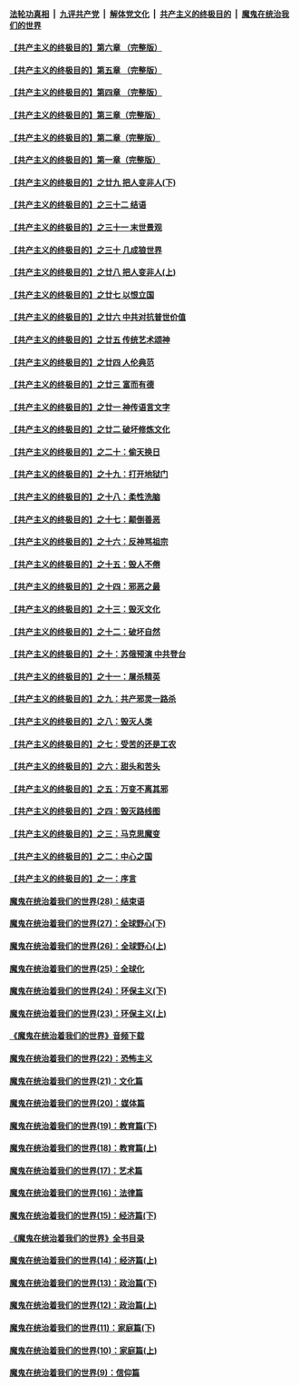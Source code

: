 ####  [法轮功真相](../../../../basic/blob/master/README.md?t=05160531) &nbsp;|&nbsp; [九评共产党](../../../../9ping.md/blob/master/README.md?t=05160531) &nbsp;|&nbsp; [解体党文化](../../../../jtdwh.md/blob/master/README.md?t=05160531)  &nbsp;|&nbsp; [共产主义的终极目的](../../../../gczydzjmd.md/blob/master/README.md?t=05160531) &nbsp;|&nbsp; [魔鬼在统治我们的世界](../../../../mgztzwmdsj.md/blob/master/README.md?t=05160531) 

#### [【共产主义的终极目的】第六章 （完整版）](../pages/nsc422/n11428913.md?t=05160531) 

#### [【共产主义的终极目的】第五章 （完整版）](../pages/nsc422/n11428912.md?t=05160531) 

#### [【共产主义的终极目的】第四章 （完整版）](../pages/nsc422/n11428907.md?t=05160531) 

#### [【共产主义的终极目的】第三章（完整版）](../pages/nsc422/n11428848.md?t=05160531) 

#### [【共产主义的终极目的】第二章（完整版）](../pages/nsc422/n11428831.md?t=05160531) 

#### [【共产主义的终极目的】第一章（完整版）](../pages/nsc422/n11417651.md?t=05160531) 

#### [【共产主义的终极目的】之廿九 把人变非人(下)](../pages/nsc422/n11344140.md?t=05160531) 

#### [【共产主义的终极目的】之三十二 结语](../pages/nsc422/n11360535.md?t=05160531) 

#### [【共产主义的终极目的】之三十一 末世景观](../pages/nsc422/n11351129.md?t=05160531) 

#### [【共产主义的终极目的】之三十 几成狼世界](../pages/nsc422/n11348280.md?t=05160531) 

#### [【共产主义的终极目的】之廿八 把人变非人(上)](../pages/nsc422/n11340492.md?t=05160531) 

#### [【共产主义的终极目的】之廿七 以恨立国](../pages/nsc422/n11336944.md?t=05160531) 

#### [【共产主义的终极目的】之廿六 中共对抗普世价值](../pages/nsc422/n11324785.md?t=05160531) 

#### [【共产主义的终极目的】之廿五 传统艺术颂神](../pages/nsc422/n11296396.md?t=05160531) 

#### [【共产主义的终极目的】之廿四 人伦典范](../pages/nsc422/n11296397.md?t=05160531) 

#### [【共产主义的终极目的】之廿三 富而有德](../pages/nsc422/n11283598.md?t=05160531) 

#### [【共产主义的终极目的】之廿一 神传语言文字](../pages/nsc422/n11263265.md?t=05160531) 

#### [【共产主义的终极目的】之廿二 破坏修炼文化](../pages/nsc422/n11245728.md?t=05160531) 

#### [【共产主义的终极目的】之二十：偷天换日](../pages/nsc422/n11238846.md?t=05160531) 

#### [【共产主义的终极目的】之十九：打开地狱门](../pages/nsc422/n11206376.md?t=05160531) 

#### [【共产主义的终极目的】之十八：柔性洗脑](../pages/nsc422/n11199994.md?t=05160531) 

#### [【共产主义的终极目的】之十七：颠倒善恶](../pages/nsc422/n11179782.md?t=05160531) 

#### [【共产主义的终极目的】之十六：反神骂祖宗](../pages/nsc422/n11166798.md?t=05160531) 

#### [【共产主义的终极目的】之十五：毁人不倦](../pages/nsc422/n11166792.md?t=05160531) 

#### [【共产主义的终极目的】之十四：邪恶之最](../pages/nsc422/n11150249.md?t=05160531) 

#### [【共产主义的终极目的】之十三：毁灭文化](../pages/nsc422/n11135227.md?t=05160531) 

#### [【共产主义的终极目的】之十二：破坏自然](../pages/nsc422/n11135214.md?t=05160531) 

#### [【共产主义的终极目的】之十：苏俄预演 中共登台](../pages/nsc422/n11118424.md?t=05160531) 

#### [【共产主义的终极目的】之十一：屠杀精英](../pages/nsc422/n11118442.md?t=05160531) 

#### [【共产主义的终极目的】之九：共产邪灵一路杀](../pages/nsc422/n11114139.md?t=05160531) 

#### [【共产主义的终极目的】之八：毁灭人类](../pages/nsc422/n11108503.md?t=05160531) 

#### [【共产主义的终极目的】之七：受苦的还是工农](../pages/nsc422/n11101809.md?t=05160531) 

#### [【共产主义的终极目的】之六：甜头和苦头](../pages/nsc422/n11096971.md?t=05160531) 

#### [【共产主义的终极目的】之五：万变不离其邪](../pages/nsc422/n11091285.md?t=05160531) 

#### [【共产主义的终极目的】之四：毁灭路线图](../pages/nsc422/n11086284.md?t=05160531) 

#### [【共产主义的终极目的】之三：马克思魔变](../pages/nsc422/n11061941.md?t=05160531) 

#### [【共产主义的终极目的】之二：中心之国](../pages/nsc422/n11047728.md?t=05160531) 

#### [【共产主义的终极目的】之一：序言](../pages/nsc422/n11086077.md?t=05160531) 

#### [魔鬼在统治着我们的世界(28)：结束语](../pages/nsc422/n10936246.md?t=05160531) 

#### [魔鬼在统治着我们的世界(27)：全球野心(下)](../pages/nsc422/n10928319.md?t=05160531) 

#### [魔鬼在统治着我们的世界(26)：全球野心(上)](../pages/nsc422/n10900318.md?t=05160531) 

#### [魔鬼在统治着我们的世界(25)：全球化](../pages/nsc422/n10788205.md?t=05160531) 

#### [魔鬼在统治着我们的世界(24)：环保主义(下)](../pages/nsc422/n10695307.md?t=05160531) 

#### [魔鬼在统治着我们的世界(23)：环保主义(上)](../pages/nsc422/n10688613.md?t=05160531) 

#### [《魔鬼在统治着我们的世界》音频下载](../pages/nsc422/n10635553.md?t=05160531) 

#### [魔鬼在统治着我们的世界(22)：恐怖主义](../pages/nsc422/n10614727.md?t=05160531) 

#### [魔鬼在统治着我们的世界(21)：文化篇](../pages/nsc422/n10597706.md?t=05160531) 

#### [魔鬼在统治着我们的世界(20)：媒体篇](../pages/nsc422/n10586579.md?t=05160531) 

#### [魔鬼在统治着我们的世界(19)：教育篇(下)](../pages/nsc422/n10564808.md?t=05160531) 

#### [魔鬼在统治着我们的世界(18)：教育篇(上)](../pages/nsc422/n10526970.md?t=05160531) 

#### [魔鬼在统治着我们的世界(17)：艺术篇](../pages/nsc422/n10499093.md?t=05160531) 

#### [魔鬼在统治着我们的世界(16)：法律篇](../pages/nsc422/n10485969.md?t=05160531) 

#### [魔鬼在统治着我们的世界(15)：经济篇(下)](../pages/nsc422/n10469975.md?t=05160531) 

#### [《魔鬼在统治着我们的世界》全书目录](../pages/nsc422/n10464261.md?t=05160531) 

#### [魔鬼在统治着我们的世界(14)：经济篇(上)](../pages/nsc422/n10457370.md?t=05160531) 

#### [魔鬼在统治着我们的世界(13)：政治篇(下)](../pages/nsc422/n10448270.md?t=05160531) 

#### [魔鬼在统治着我们的世界(12)：政治篇(上)](../pages/nsc422/n10444576.md?t=05160531) 

#### [魔鬼在统治着我们的世界(11)：家庭篇(下)](../pages/nsc422/n10440961.md?t=05160531) 

#### [魔鬼在统治着我们的世界(10)：家庭篇(上)](../pages/nsc422/n10435448.md?t=05160531) 

#### [魔鬼在统治着我们的世界(9)：信仰篇](../pages/nsc422/n10432159.md?t=05160531) 

